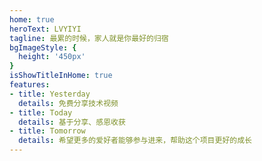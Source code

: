 ```yaml
---
home: true
heroText: LVYIYI
tagline: 最累的时候，家人就是你最好的归宿
bgImageStyle: {
  height: '450px'
}
isShowTitleInHome: true
features:
- title: Yesterday
  details: 免费分享技术视频
- title: Today
  details: 基于分享、感恩收获
- title: Tomorrow
  details: 希望更多的爱好者能够参与进来，帮助这个项目更好的成长
---
```


